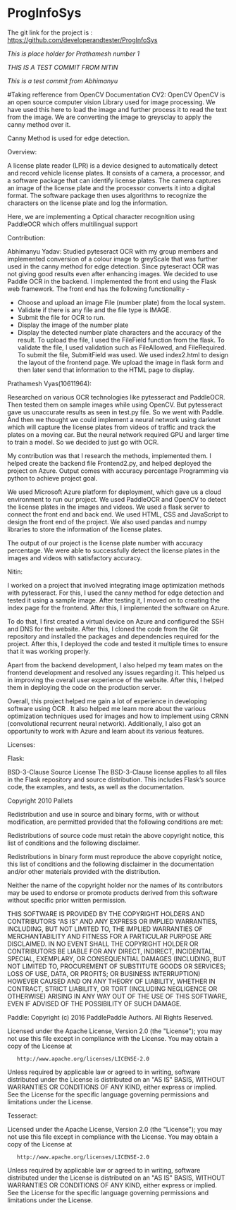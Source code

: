# ProgInfoSys

The git link for the project is : https://github.com/developerandtester/ProgInfoSys


*This is place holder for Prathamesh number 1*

*THIS IS A TEST COMMIT FROM NITIN*

*This is a test commit from Abhimanyu*


#Taking refference from OpenCV Documentation
CV2: OpenCV
OpenCV is an open source computer vision Library used for image processing. 
We have used this here to load the image and further process it to read the text from the image. 
We are converting the image to greysclay to apply the canny method over it.

Canny Method is used for edge detection. 

Overview: 

A license plate reader (LPR) is a device designed to automatically detect and record vehicle license plates. It consists of a camera, a processor, and a software package that can identify license plates. The camera captures an image of the license plate and the processor converts it into a digital format. The software package then uses algorithms to recognize the characters on the license plate and log the information.

Here, we are implementing a Optical character recognition using PaddleOCR which offers multilingual support 



Contribution: 

Abhimanyu Yadav: 
Studied pyteseract OCR with my group members and implemented conversion of a colour image to greyScale that was further used in the canny method for edge detection. Since pyteseract OCR was not giving good results even after enhancing images. We decided to use Paddle OCR in the backend. I implemented the front end using the Flask web framework. The front end has the following functionality - 
- Choose and upload an image File (number plate) from the local system.
- Validate if there is any file and the file type is IMAGE. 
- Submit the file for OCR to run.
- Display the image of the number plate
- Display the detected number plate characters and the accuracy of the result. 
To upload the file, I used the FileField function from the flask. 
To validate the file, I used validation such as FileAllowed, and FileRequired.
To submit the file, SubmitField was used.
We used index2.html to design the layout of the frontend page. 
We upload the image in flask form and then later send that information to the HTML page to display.


Prathamesh Vyas(10611964):

Researched on various OCR technologies like pytesseract and PaddleOCR. Then tested them on sample images while using OpenCV. But pytesseract gave us unaccurate results as seen in test.py file. So we went with Paddle. And then we thought we could implement a neural network using darknet which will capture the license plates from videos of traffic and track the plates on a moving car. But the neural network required GPU and larger time to train a model. So we decided to just go with OCR. 

My contribution was that I research the methods, implemented them. I helped create the backend file Frontend2.py, and helped deployed the project on Azure. 
Output comes with accuracy percentage
Programming via python to achieve project goal.

We used Microsoft Azure platform for deployment, which gave us a cloud environment to run our project. We used PaddleOCR and OpenCV to detect the license plates in the images and videos. We used a flask server to connect the front end and back end. We used HTML, CSS and JavaScript to design the front end of the project. We also used pandas and numpy libraries to store the information of the license plates. 

The output of our project is the license plate number with accuracy percentage. We were able to successfully detect the license plates in the images and videos with satisfactory accuracy.


Nitin:


I worked on a project that involved integrating image optimization methods with pytesseract. For this, I used the canny method for edge detection and tested it using a sample image. After testing it, I moved on to creating the index page for the frontend. After this, I implemented the software on Azure. 

To do that, I first created a virtual device on Azure and configured the SSH and DNS for the website. After this, I cloned the code from the Git repository and installed the packages and dependencies required for the project. After this, I deployed the code and tested it multiple times to ensure that it was working properly. 

Apart from the backend development, I also helped my team mates on the frontend development and resolved any issues regarding it. This helped us in improving the overall user experience of the website. After this, I helped them in deploying the code on the production server. 

Overall, this project helped me gain a lot of experience in developing software using OCR . It also helped me learn more about the various optimization techniques used for images and how to implement using CRNN (convolutional recurrent neural network). Additionally, I also got an opportunity to work with Azure and learn about its various features.




Licenses:

Flask:

BSD-3-Clause Source License
The BSD-3-Clause license applies to all files in the Flask repository and source distribution. This includes Flask’s source code, the examples, and tests, as well as the documentation.

Copyright 2010 Pallets

Redistribution and use in source and binary forms, with or without modification, are permitted provided that the following conditions are met:

Redistributions of source code must retain the above copyright notice, this list of conditions and the following disclaimer.

Redistributions in binary form must reproduce the above copyright notice, this list of conditions and the following disclaimer in the documentation and/or other materials provided with the distribution.

Neither the name of the copyright holder nor the names of its contributors may be used to endorse or promote products derived from this software without specific prior written permission.

THIS SOFTWARE IS PROVIDED BY THE COPYRIGHT HOLDERS AND CONTRIBUTORS “AS IS” AND ANY EXPRESS OR IMPLIED WARRANTIES, INCLUDING, BUT NOT LIMITED TO, THE IMPLIED WARRANTIES OF MERCHANTABILITY AND FITNESS FOR A PARTICULAR PURPOSE ARE DISCLAIMED. IN NO EVENT SHALL THE COPYRIGHT HOLDER OR CONTRIBUTORS BE LIABLE FOR ANY DIRECT, INDIRECT, INCIDENTAL, SPECIAL, EXEMPLARY, OR CONSEQUENTIAL DAMAGES (INCLUDING, BUT NOT LIMITED TO, PROCUREMENT OF SUBSTITUTE GOODS OR SERVICES; LOSS OF USE, DATA, OR PROFITS; OR BUSINESS INTERRUPTION) HOWEVER CAUSED AND ON ANY THEORY OF LIABILITY, WHETHER IN CONTRACT, STRICT LIABILITY, OR TORT (INCLUDING NEGLIGENCE OR OTHERWISE) ARISING IN ANY WAY OUT OF THE USE OF THIS SOFTWARE, EVEN IF ADVISED OF THE POSSIBILITY OF SUCH DAMAGE.


Paddle:
Copyright (c) 2016 PaddlePaddle Authors. All Rights Reserved.

   Licensed under the Apache License, Version 2.0 (the "License");
   you may not use this file except in compliance with the License.
   You may obtain a copy of the License at

       http://www.apache.org/licenses/LICENSE-2.0

   Unless required by applicable law or agreed to in writing, software
   distributed under the License is distributed on an "AS IS" BASIS,
   WITHOUT WARRANTIES OR CONDITIONS OF ANY KIND, either express or implied.
   See the License for the specific language governing permissions and
   limitations under the License.


Tesseract:


   Licensed under the Apache License, Version 2.0 (the "License");
   you may not use this file except in compliance with the License.
   You may obtain a copy of the License at

       http://www.apache.org/licenses/LICENSE-2.0

   Unless required by applicable law or agreed to in writing, software
   distributed under the License is distributed on an "AS IS" BASIS,
   WITHOUT WARRANTIES OR CONDITIONS OF ANY KIND, either express or implied.
   See the License for the specific language governing permissions and
   limitations under the License.




